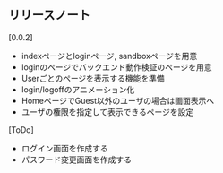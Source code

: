 ## リリースノート

[0.0.2]

- indexページとloginページ, sandboxページを用意
- loginのページでバックエンド動作検証のページを用意
- Userごとのページを表示する機能を準備
- login/logoffのアニメーション化
- HomeページでGuest以外のユーザの場合は画面表示へ
- ユーザの権限を指定して表示できるページを設定

[ToDo]

- ログイン画面を作成する
- パスワード変更画面を作成する
